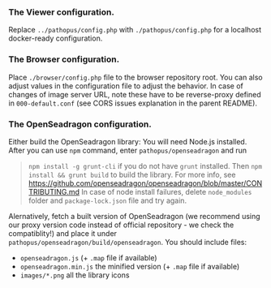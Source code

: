 ### The Viewer configuration.
Replace `../pathopus/config.php` with  `./pathopus/config.php` for a localhost docker-ready configuration.

### The Browser configuration.
Place `./browser/config.php` file to the browser repository root. You can also adjust values in the configuration file to adjust the behavior. In case of changes of image server URL, note these have to be reverse-proxy defined in `000-default.conf` (see CORS issues explanation in the parent README).
    
### The OpenSeadragon configuration.
Either build the OpenSeadragon library: You will need Node.js installed. After you can use `npm` command, enter `pathopus/openseadragon` and run
> `npm install -g grunt-cli`
if you do not have `grunt` installed. Then
> `npm install && grunt build`
to build the library. For more info, see https://github.com/openseadragon/openseadragon/blob/master/CONTRIBUTING.md
In case of node install failures, delete `node_modules` folder and `package-lock.json` file and try again.

Alernatively, fetch a built version of OpenSeadragon (we recommend using our proxy version code instead of official repository - we check the compatiblity!) and place it under `pathopus/openseadragon/build/openseadragon`.
You should include files:
 - `openseadragon.js`  (+ `.map` file if available)
 - `openseadragon.min.js` the minified version (+ `.map` file if available)
 - `images/*.png` all the library icons
 
 
